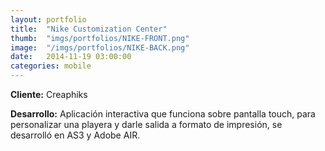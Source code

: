 ```yaml
---
layout:	portfolio
title:	"Nike Customization Center"
thumb:	"imgs/portfolios/NIKE-FRONT.png"
image:  "/imgs/portfolios/NIKE-BACK.png"
date:   2014-11-19 03:00:00
categories: mobile
---
```


**Cliente:** Creaphiks

**Desarrollo:** Aplicación interactiva que funciona sobre pantalla touch, para personalizar una playera y darle salida a formato de impresión, se desarrolló en AS3 y Adobe AIR.